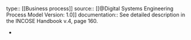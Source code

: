 type:: [[Business process]]
source:: [[@Digital Systems Engineering Process Model Version: 1.0]]
documentation:: See detailed description in the INCOSE Handbook v.4, page 160.

-